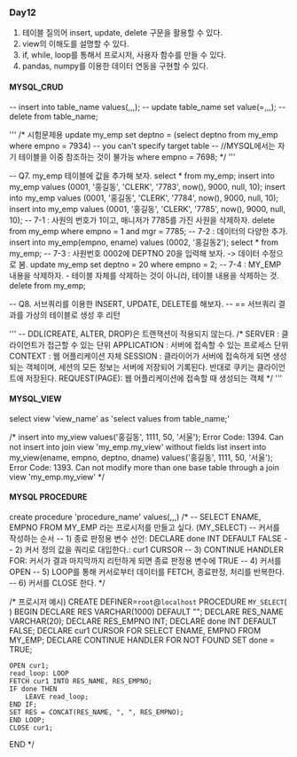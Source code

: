### Day12
1. 테이블 질의어 insert, update, delete 구문을 활용할 수 있다.
2. view의 이해도를 설명할 수 있다.
3. if, while, loop를 통해서 프로시저, 사용자 함수를 만들 수 있다.
4. pandas, numpy를 이용한 데이터 연동을 구현할 수 있다.

#### MYSQL_CRUD
-- insert into table_name values(,,,);
-- update table_name set value(=,,,);
-- delete from table_name;

'''
/* 시험문제용
update my_emp
set deptno = (select deptno
			  from my_emp
			  where empno = 7934)  -- you can't specify target table
			  -- //MYSQL에서는 자기 테이블을 이중 참조하는 것이 불가능
where empno = 7698;
*/
'''

-- Q7. my_emp 테이블에 값을 추가해 보자.
select * from my_emp;
insert into my_emp values (0001, '홍길동', 'CLERK', '7783', now(), 9000, null, 10);
insert into my_emp values (0001, '홍길동', 'CLERK', '7784', now(), 9000, null, 10);
insert into my_emp values (0001, '홍길동', 'CLERK', '7785', now(), 9000, null, 10);
-- 7-1 : 사원의 번호가 1이고, 매니저가 7785를 가진 사원을 삭제하자.
delete from my_emp
where empno = 1 and mgr = 7785;
-- 7-2 : 데이터의 다양한 추가.
insert into my_emp(empno, ename) values (0002, '홍길동2');
select * from my_emp;
-- 7-3 : 사원번호 0002에 DEPTNO 20을 입력해 보자. -> 데이터 수정으로 봄.
update my_emp set deptno = 20
where empno = 2;
-- 7-4 : MY_EMP 내용을 삭제하자. - 테이블 자체를 삭제하는 것이 아니라, 테이블 내용을 삭제하는 것.
delete from my_emp;

-- Q8. 서브쿼리를 이용한 INSERT, UPDATE, DELETE를 해보자.
-- == 서브쿼리 결과를 가상의 테이블로 생성 후 리턴

'''
-- DDL(CREATE, ALTER, DROP)은 트랜잭션이 적용되지 않는다.
/*
SERVER		: 클라이언트가 접근할 수 있는 단위
APPLICATION	: 서버에 접속할 수 있는 프로세스 단위
CONTEXT 	: 웹 어플리케이션 자체
SESSION		: 클라이어가 서버에 접속하게 되면 생성되는 객체이며,
			 세션의 모든 정보는 서버에 저장되어 기록된다.
			 반대로 쿠키는 클라이언트에 저장된다.
REQUEST(PAGE): 웹 어플리케이션에 접속할 때 생성되는 객체
*/
'''

#### MYSQL_VIEW
select view 'view_name' as 'select values from table_name;'

/*
insert into my_view values('홍길동', 1111, 50, '서울');
Error Code: 1394. Can not insert into join view 'my_emp.my_view' without fields list
insert into my_view(ename, empno, deptno, dname) values('홍길동', 1111, 50, '서울');
Error Code: 1393. Can not modify more than one base table through a join view 'my_emp.my_view'
*/

#### MYSQL PROCEDURE
create procedure 'procedure_name' values(,,,)
/*
-- SELECT ENAME, EMPNO FROM MY_EMP 라는 프로시저를 만들고 싶다. (MY_SELECT)
-- 커서를 작성하는 순서
-- 1) 종료 판정용 변수 선언: DECLARE done INT DEFAULT FALSE
-- 2) 커서 정의 값을 쿼리로 대입한다.: cur1 CURSOR
-- 3) CONTINUE HANDLER FOR: 커서가 결과 마지막까지 리턴하게 되면 종료 판정용 변수에 TRUE
-- 4) 커서를 OPEN
-- 5) LOOP를 통해 커서로부터 데이터를 FETCH, 종료판정, 처리를 반복한다.
-- 6) 커서를 CLOSE 한다.
*/

/* 프로시저 예시)
CREATE DEFINER=`root`@`localhost` PROCEDURE `MY_SELECT`( )
BEGIN
	DECLARE RES VARCHAR(1000) DEFAULT "";
    DECLARE RES_NAME VARCHAR(20);
    DECLARE RES_EMPNO INT;
    DECLARE done INT DEFAULT FALSE;
    DECLARE cur1 CURSOR FOR SELECT ENAME, EMPNO FROM MY_EMP;
    DECLARE CONTINUE HANDLER FOR NOT FOUND SET done = TRUE;
    
    OPEN cur1;
    read_loop: LOOP
    FETCH cur1 INTO RES_NAME, RES_EMPNO;
    IF done THEN
		LEAVE read_loop;
	END IF;
    SET RES = CONCAT(RES_NAME, ", ", RES_EMPNO);
    END LOOP;
    CLOSE cur1;
END
*/
